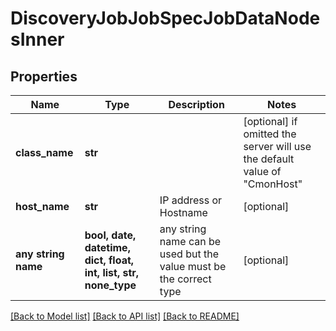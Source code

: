 # DiscoveryJobJobSpecJobDataNodesInner


## Properties
Name | Type | Description | Notes
------------ | ------------- | ------------- | -------------
**class_name** | **str** |  | [optional]  if omitted the server will use the default value of "CmonHost"
**host_name** | **str** | IP address or Hostname | [optional] 
**any string name** | **bool, date, datetime, dict, float, int, list, str, none_type** | any string name can be used but the value must be the correct type | [optional]

[[Back to Model list]](../README.md#documentation-for-models) [[Back to API list]](../README.md#documentation-for-api-endpoints) [[Back to README]](../README.md)


